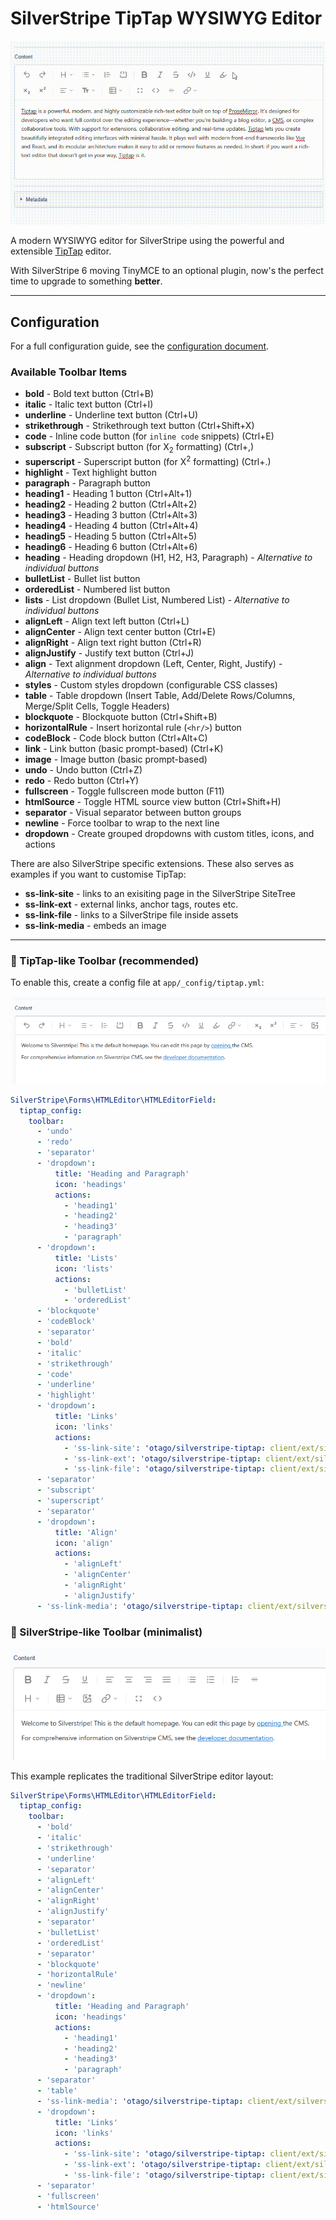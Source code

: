 # SilverStripe TipTap WYSIWYG Editor

![Preview](docs/preview.gif)

A modern WYSIWYG editor for SilverStripe using the powerful and extensible [TipTap](https://tiptap.dev) editor.

With SilverStripe 6 moving TinyMCE to an optional plugin, now's the perfect time to upgrade to something **better**.

---

## Configuration

For a full configuration guide, see the [configuration document](docs/CONFIGURATION.md).

### Available Toolbar Items

- **bold** - Bold text button (Ctrl+B)
- **italic** - Italic text button (Ctrl+I)
- **underline** - Underline text button (Ctrl+U)
- **strikethrough** - Strikethrough text button (Ctrl+Shift+X)
- **code** - Inline code button (for `inline code` snippets) (Ctrl+E)
- **subscript** - Subscript button (for X<sub>2</sub> formatting) (Ctrl+,)
- **superscript** - Superscript button (for X<sup>2</sup> formatting) (Ctrl+.)
- **highlight** - Text highlight button
- **paragraph** - Paragraph button
- **heading1** - Heading 1 button (Ctrl+Alt+1)
- **heading2** - Heading 2 button (Ctrl+Alt+2)
- **heading3** - Heading 3 button (Ctrl+Alt+3)
- **heading4** - Heading 4 button (Ctrl+Alt+4)
- **heading5** - Heading 5 button (Ctrl+Alt+5)
- **heading6** - Heading 6 button (Ctrl+Alt+6)
- **heading** - Heading dropdown (H1, H2, H3, Paragraph) - *Alternative to individual buttons*
- **bulletList** - Bullet list button
- **orderedList** - Numbered list button
- **lists** - List dropdown (Bullet List, Numbered List) - *Alternative to individual buttons*
- **alignLeft** - Align text left button (Ctrl+L)
- **alignCenter** - Align text center button (Ctrl+E)
- **alignRight** - Align text right button (Ctrl+R)
- **alignJustify** - Justify text button (Ctrl+J)
- **align** - Text alignment dropdown (Left, Center, Right, Justify) - *Alternative to individual buttons*
- **styles** - Custom styles dropdown (configurable CSS classes)
- **table** - Table dropdown (Insert Table, Add/Delete Rows/Columns, Merge/Split Cells, Toggle Headers)
- **blockquote** - Blockquote button (Ctrl+Shift+B)
- **horizontalRule** - Insert horizontal rule (`<hr/>`) button
- **codeBlock** - Code block button (Ctrl+Alt+C)
- **link** - Link button (basic prompt-based) (Ctrl+K)
- **image** - Image button (basic prompt-based)
- **undo** - Undo button (Ctrl+Z)
- **redo** - Redo button (Ctrl+Y)
- **fullscreen** - Toggle fullscreen mode button (F11)
- **htmlSource** - Toggle HTML source view button (Ctrl+Shift+H)
- **separator** - Visual separator between button groups
- **newline** - Force toolbar to wrap to the next line
- **dropdown** - Create grouped dropdowns with custom titles, icons, and actions

There are also SilverStripe specific extensions. These also serves as examples if you want to customise TipTap:


- **ss-link-site** - links to an exisiting page in the SilverStripe SiteTree
- **ss-link-ext** - external links, anchor tags, routes etc.
- **ss-link-file** - links to a SilverStripe file inside assets
- **ss-link-media** - embeds an image

---

### 📐 TipTap-like Toolbar (recommended)

To enable this, create a config file at `app/_config/tiptap.yml`:

![Preview](docs/preview1.png)

```yaml
SilverStripe\Forms\HTMLEditor\HTMLEditorField:
  tiptap_config:
    toolbar:
      - 'undo'
      - 'redo'
      - 'separator'
      - 'dropdown':
          title: 'Heading and Paragraph'
          icon: 'headings'
          actions:
            - 'heading1'
            - 'heading2'
            - 'heading3'
            - 'paragraph'
      - 'dropdown':
          title: 'Lists'
          icon: 'lists'
          actions:
            - 'bulletList'
            - 'orderedList'
      - 'blockquote'
      - 'codeBlock'
      - 'separator'
      - 'bold'
      - 'italic' 
      - 'strikethrough'
      - 'code'
      - 'underline'
      - 'highlight'
      - 'dropdown':
          title: 'Links'
          icon: 'links'
          actions:
            - 'ss-link-site': 'otago/silverstripe-tiptap: client/ext/silverstripe-link-page-on-site.js'
            - 'ss-link-ext': 'otago/silverstripe-tiptap: client/ext/silverstripe-link-external.js'
            - 'ss-link-file': 'otago/silverstripe-tiptap: client/ext/silverstripe-link-file.js'
      - 'separator'
      - 'subscript'
      - 'superscript'
      - 'separator'
      - 'dropdown':
          title: 'Align'
          icon: 'align'
          actions:
            - 'alignLeft'
            - 'alignCenter'
            - 'alignRight'
            - 'alignJustify'
      - 'ss-link-media': 'otago/silverstripe-tiptap: client/ext/silverstripe-link-media.js'
```


### 🧩 SilverStripe-like Toolbar (minimalist)

![Preview](docs/preview2.png)

This example replicates the traditional SilverStripe editor layout:

```yaml
SilverStripe\Forms\HTMLEditor\HTMLEditorField:
  tiptap_config:
    toolbar:
      - 'bold'
      - 'italic' 
      - 'strikethrough'
      - 'underline'
      - 'separator'
      - 'alignLeft'
      - 'alignCenter'
      - 'alignRight'
      - 'alignJustify'
      - 'separator'
      - 'bulletList'
      - 'orderedList'
      - 'separator'
      - 'blockquote'
      - 'horizontalRule'
      - 'newline'
      - 'dropdown':
          title: 'Heading and Paragraph'
          icon: 'headings'
          actions:
            - 'heading1'
            - 'heading2'
            - 'heading3'
            - 'paragraph'
      - 'separator'
      - 'table'
      - 'ss-link-media': 'otago/silverstripe-tiptap: client/ext/silverstripe-link-media.js'
      - 'dropdown':
          title: 'Links'
          icon: 'links'
          actions:
            - 'ss-link-site': 'otago/silverstripe-tiptap: client/ext/silverstripe-link-page-on-site.js'
            - 'ss-link-ext': 'otago/silverstripe-tiptap: client/ext/silverstripe-link-external.js'
            - 'ss-link-file': 'otago/silverstripe-tiptap: client/ext/silverstripe-link-file.js'
      - 'separator'
      - 'fullscreen'
      - 'htmlSource'
```
